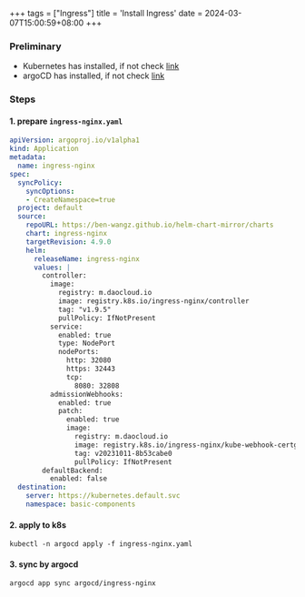 +++
tags = ["Ingress"]
title = 'Install Ingress'
date = 2024-03-07T15:00:59+08:00
+++

### Preliminary
- Kubernetes has installed, if not check [link](kubernetes/command/install/index.html)
- argoCD has installed, if not check [link](kubernetes/argo/argo-cd/argocd/index.html)

### Steps
#### 1. prepare `ingress-nginx.yaml`
```yaml
apiVersion: argoproj.io/v1alpha1
kind: Application
metadata:
  name: ingress-nginx
spec:
  syncPolicy:
    syncOptions:
    - CreateNamespace=true
  project: default
  source:
    repoURL: https://ben-wangz.github.io/helm-chart-mirror/charts
    chart: ingress-nginx
    targetRevision: 4.9.0
    helm:
      releaseName: ingress-nginx
      values: |
        controller:
          image:
            registry: m.daocloud.io
            image: registry.k8s.io/ingress-nginx/controller
            tag: "v1.9.5"
            pullPolicy: IfNotPresent
          service:
            enabled: true
            type: NodePort
            nodePorts:
              http: 32080
              https: 32443
              tcp:
                8080: 32808
          admissionWebhooks:
            enabled: true
            patch:
              enabled: true
              image:
                registry: m.daocloud.io
                image: registry.k8s.io/ingress-nginx/kube-webhook-certgen
                tag: v20231011-8b53cabe0
                pullPolicy: IfNotPresent
        defaultBackend:
          enabled: false
  destination:
    server: https://kubernetes.default.svc
    namespace: basic-components
```

#### 2. apply to k8s
```shell
kubectl -n argocd apply -f ingress-nginx.yaml
```

#### 3. sync by argocd
```shell
argocd app sync argocd/ingress-nginx
```
